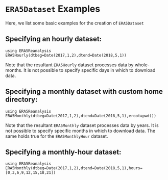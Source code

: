 # `ERA5Dataset` Examples

Here, we list some basic examples for the creation of `ERA5Dataset`

## Specifying an hourly dataset:

```@repl
using ERA5Reanalysis
ERA5Hourly(dtbeg=Date(2017,1,2),dtend=Date(2018,5,1))
```

Note that the resultant `ERA5Hourly` dataset processes data by whole-months.  It is not possible to specify specific days in which to download data.

## Specifying a monthly dataset with custom home directory:

```@repl
using ERA5Reanalysis
ERA5Monthly(dtbeg=Date(2017,1,2),dtend=Date(2018,5,1),eroot=pwd())
```

Note that the resultant `ERA5Monthly` dataset processes data by years.  It is not possible to specify specific months in which to download data.  The same holds true for the `ERA5MonthlyHour` dataset.

## Specifying a monthly-hour dataset:

```@repl
using ERA5Reanalysis
ERA5Monthly(dtbeg=Date(2017,1,2),dtend=Date(2018,5,1),hours=[0,3,6,9,12,15,18,21])
```